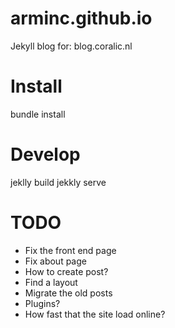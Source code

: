 arminc.github.io
================

Jekyll blog for: blog.coralic.nl

Install
=======
bundle install

Develop
=======
jeklly build
jekkly serve

TODO
====
+ Fix the front end page
+ Fix about page
+ How to create post?
+ Find a layout
+ Migrate the old posts
+ Plugins?
+ How fast that the site load online?


